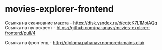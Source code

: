 # movies-explorer-frontend

Ссылка на скачивание макета - https://disk.yandex.ru/d/eqtcK7L1MoiAQg
Ссылка на пулреквест - https://github.com/pahanavr/movies-explorer-frontend/pull/4

Ссылка на фронтенд - http://diploma.pahanavr.nomoredomains.club